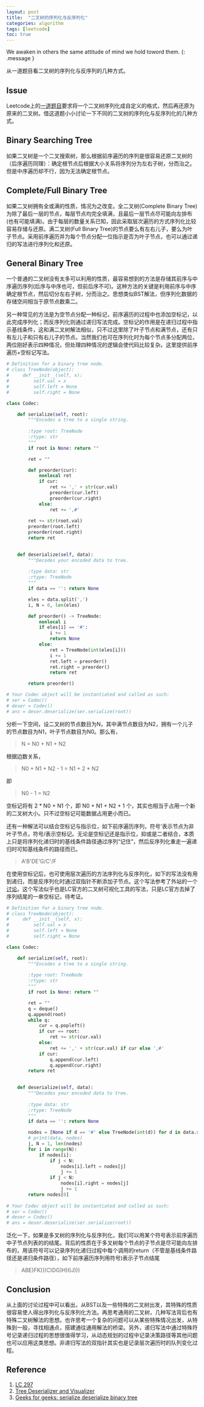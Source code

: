 ```yaml
---
layout: post
title:  "二叉树的序列化与反序列化"
categories: algorithm
tags: [leetcode]
toc: true
--- 
```

We awaken in others the same attitude of mind we hold toword them.
{: .message }

从一道题目看二叉树的序列化与反序列的几种方式。

## Issue

Leetcode上的[一道题目](https://leetcode.cn/problems/serialize-and-deserialize-binary-tree/)要求将一个二叉树序列化成自定义的格式，然后再还原为原来的二叉树。借这道题小小讨论一下不同的二叉树的序列化与反序列化的几种方式。

## Binary Searching Tree

如果二叉树是一个二叉搜索树，那么根据前序遍历的序列是很容易还原二叉树的（后序遍历同理）：确定根节点后根据大小关系将序列分为左右子树，分而治之。但是中序遍历却不行，因为无法确定根节点。

## Complete/Full Binary Tree

如果二叉树拥有全或满的性质，情况为之改变。全二叉树(Complete Binary Tree)为除了最后一层的节点，每层节点均完全填满，且最后一层节点尽可能向左排布(也有可能填满)。由于每层的数量关系已知，因此采取层次遍历的方式序列化比较容易存储与还原。满二叉树(Full Binary Tree)的节点要么有左右儿子，要么为叶子节点。采用前序遍历并为每个节点分配一位指示是否为叶子节点，也可以通过递归的写法进行序列化和还原。

## General Binary Tree

一个普通的二叉树没有太多可以利用的性质，最容易想到的方法是存储其前序与中序遍历序列(后序与中序也可，但前后序不可)。这种方法的关键是利用前序与中序确定根节点，然后切分左右子树，分而治之。思想类似BST解法，但序列化数据的存储空间相当于原节点数乘二。

另一种常见的方法是为空节点分配一种标记，前序遍历的过程中也添加空标记，以此完成序列化；而反序列化则通过递归写法完成。空标记的作用是在递归过程中指示基线条件，这和满二叉树解法相似，只不过这里除了叶子节点和满节点，还有只有左儿子和只有右儿子的节点。当然我们也可在序列化时为每个节点多分配两位，两位刚好表示四种情况，但处理四种情况的逻辑会使代码比较复杂。这里提供前序遍历+空标记写法。

```python
# Definition for a binary tree node.
# class TreeNode(object):
#     def __init__(self, x):
#         self.val = x
#         self.left = None
#         self.right = None

class Codec:

    def serialize(self, root):
        """Encodes a tree to a single string.
        
        :type root: TreeNode
        :rtype: str
        """
        if root is None: return ""

        ret = ""

        def preorder(cur):
            nonlocal ret
            if cur:
                ret += ',' + str(cur.val)
                preorder(cur.left)
                preorder(cur.right)
            else:
                ret += ',#'
        
        ret += str(root.val)
        preorder(root.left)
        preorder(root.right)
        return ret
        

    def deserialize(self, data):
        """Decodes your encoded data to tree.
        
        :type data: str
        :rtype: TreeNode
        """
        if data == '': return None

        eles = data.split(',')
        i, N = 0, len(eles)

        def preorder() -> TreeNode:
            nonlocal i
            if eles[i] == '#':
                i += 1
                return None
            else:
                ret = TreeNode(int(eles[i]))
                i += 1
                ret.left = preorder()
                ret.right = preorder()
                return ret

        return preorder()

# Your Codec object will be instantiated and called as such:
# ser = Codec()
# deser = Codec()
# ans = deser.deserialize(ser.serialize(root))
```

分析一下空间，设二叉树的节点数目为N，其中满节点数目为N2，拥有一个儿子的节点数目为N1，叶子节点数目为N0。那么有，
> N = N0 + N1 + N2

根据边数关系，
> N0 + N1 + N2 - 1 = N1 + 2 * N2

即
> N0 - 1 = N2

空标记将有 2 * N0 + N1 个，即 N0 + N1 + N2 + 1 个，其实也相当于占用一个新的二叉树大小。只不过空标记可能数据占用更小而已。

还有一种解法可以结合空标记与指示位，如下前序遍历序列，符号'表示节点为非叶子节点，符号/表示空标记。无论是空标记还是指示位，抑或是二者结合，本质上只是将序列化递归时的基线条件路径通过序列“记住”，然后反序列化重走一遍递归时可知基线条件的路径而已。

>A'B'DE'G/C'/F

在使用空标记后，也可使用层次遍历的方法序列化与反序列化，如下的写法没有用到递归，而是反序列化时通过双指针不断添加子节点。这个写法参考了外站的一个[讨论](https://leetcode.com/problems/recover-binary-search-tree/discuss/32539/Tree-Deserializer-and-Visualizer-for-Python)。这个写法似乎也是LC官方的二叉树可视化工具的写法，只是LC官方去掉了序列结尾的一串空标记，待考证。

```python
# Definition for a binary tree node.
# class TreeNode(object):
#     def __init__(self, x):
#         self.val = x
#         self.left = None
#         self.right = None

class Codec:

    def serialize(self, root):
        """Encodes a tree to a single string.
        
        :type root: TreeNode
        :rtype: str
        """
        if root is None: return ""

        ret = ""
        q = deque()
        q.append(root)
        while q:
            cur = q.popleft()
            if cur == root:
                ret += str(cur.val)
            else:
                ret += ',' + str(cur.val) if cur else ',#'
            if cur:
                q.append(cur.left)
                q.append(cur.right)
        return ret
        

    def deserialize(self, data):
        """Decodes your encoded data to tree.
        
        :type data: str
        :rtype: TreeNode
        """
        if data == '': return None

        nodes = [None if d == '#' else TreeNode(int(d)) for d in data.split(',')]
        # print(data, nodes)
        j, N = 1, len(nodes)
        for i in range(N):
            if nodes[i]:
                if j < N:
                    nodes[i].left = nodes[j]
                    j += 1
                if j < N:
                    nodes[i].right = nodes[j]
                    j += 1
        return nodes[0]
        
# Your Codec object will be instantiated and called as such:
# ser = Codec()
# deser = Codec()
# ans = deser.deserialize(ser.serialize(root))
```

泛化一下，如果是多叉树的序列化与反序列化，我们可以用某个符号表示前序遍历中子节点列表的的结尾。背后的性质在于多叉树每个节点的子节点是尽可能向左排布的，用该符号可以记录序列化递归过程中每个调用的return（不管是基线条件路径还是递归条件路径），如下前序遍历序列用符号)表示子节点结尾

> ABE)FK)))C)DG)H)I)J)))

## Conclusion
从上面的讨论过程中可以看出，从BST以及一些特殊的二叉树出发，其特殊的性质很容易使人得出序列化与反序列化方法。再思考通用的二叉树，几种写法背后也有特殊二叉树解法的思想。也许思考一个复杂的问题可以从某些特殊情况出发，从特殊到一般，寻找相通点，搭建通往通用解法的桥梁。另外，递归写法中通过特殊符号记录递归过程的思想很值得学习，从动态规划的过程中记录决策路径等其他问题也可以应用这类思想。非递归写法的双指针其实也是记录层次遍历时的队列变化过程。

## Reference
1. [LC 297](https://leetcode.cn/problems/serialize-and-deserialize-binary-tree/)
2. [Tree Deserializer and Visualizer](https://leetcode.com/problems/recover-binary-search-tree/discuss/32539/Tree-Deserializer-and-Visualizer-for-Python)
3. [Geeks for geeks: serialize deserialize binary tree](https://www.geeksforgeeks.org/serialize-deserialize-binary-tree/)